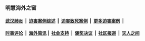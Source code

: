 
### 明慧海外之窗

####  [武汉肺炎](indexes/365.md?t=03020900) &nbsp;|&nbsp;  [迫害案例综述](indexes/328.md?t=03020900) &nbsp;|&nbsp; [迫害致死案例](indexes/277.md?t=03020900)  &nbsp;|&nbsp; [更多迫害案例](indexes/81.md?t=03020900)  &nbsp;|&nbsp; 
####  [时事评论](indexes/19.md?t=03020900) &nbsp;|&nbsp; [海外简讯](indexes/245.md?t=03020900)&nbsp;|&nbsp;  [社会支持](indexes/140.md?t=03020900) &nbsp;|&nbsp; [褒奖决议](indexes/282.md?t=03020900) &nbsp;|&nbsp; [社区报道](indexes/91.md?t=03020900)  &nbsp;|&nbsp; [天人之间](indexes/78.md?t=03020900) 

